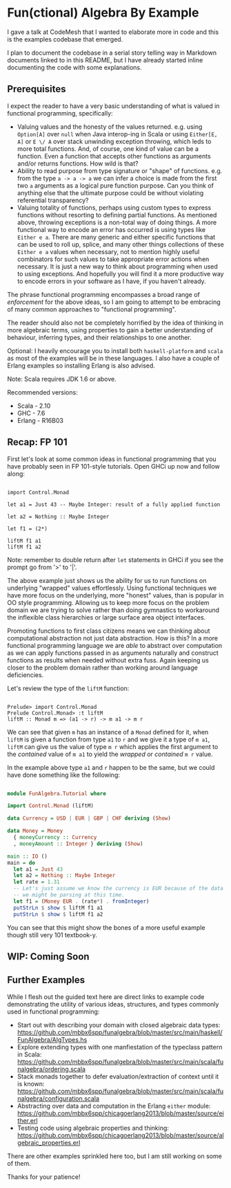 # Fun(ctional) Algebra By Example

I gave a talk at CodeMesh that I wanted to elaborate more in code and this is
the examples codebase that emerged.

I plan to document the codebase in a serial story telling way in Markdown
documents linked to in this README, but I have already started inline
documenting the code with some explanations.

## Prerequisites

I expect the reader to have a very basic understanding of what is valued in
functional programming, specifically:
* Valuing values and the honesty of the values returned. e.g. using `Option[A]`
  over `null` when Java interop-ing in Scala or using `Either[E, A]` or
  `E \/ A` over stack unwinding exception throwing, which leds to more total
  functions. And, of course, one kind of value can be a function. Even a
  function that accepts other functions as arguments and/or returns functions.
  How wild is that?
* Ability to read purpose from type signature or "shape" of functions. e.g.
  from the type `a -> a -> a` we can infer a choice is made from the
  first two `a` arguments as a logical pure function purpose. Can you think
  of anything else that the ultimate purpose could be without violating
  referential transparency?
* Valuing totality of functions, perhaps using custom types to express
  functions without resorting to defining partial functions. As mentioned
  above, throwing exceptions is a non-total way of doing things. A more
  functional way to encode an error has occurred is using types like
  `Either e a`. There are many generic and either specific functions that
  can be used to roll up, splice, and many other things collections of these
  `Either e a` values when necessary, not to mention highly useful combinators
  for such values to take appropriate error actions when necessary. It is just
  a new way to think about programming when used to using exceptions. And
  hopefully you will find it a more productive way to encode errors in your
  software as I have, if you haven't already.

The phrase functional programming encompasses a broad range of *enforcement*
for the above ideas, so I am going to attempt to be embracing of many common
approaches to "functional programming".

The reader should also not be completely horrified by the idea of thinking in
more algebraic terms, using properties to gain a better understanding of
behaviour, inferring types, and their relationships to one another.

Optional: I heavily encourage you to install both `haskell-platform` and
`scala` as most of the examples will be in these languages. I also have a
couple of Erlang examples so installing Erlang is also advised.

Note: Scala requires JDK 1.6 or above.

Recommended versions:
* Scala - 2.10
* GHC - 7.6
* Erlang - R16B03

## Recap: FP 101

First let's look at some common ideas in functional programming that you
have probably seen in FP 101-style tutorials. Open GHCi up now and follow
along:

```ghci

import Control.Monad

let a1 = Just 43 -- Maybe Integer: result of a fully applied function

let a2 = Nothing :: Maybe Integer

let f1 = (2*)

liftM f1 a1
liftM f1 a2

```

Note: remember to double return after `let` statements in GHCi if you see
the prompt go from '>' to '|'.

The above example just shows us the ability for us to run functions on
underlying "wrapped" values effortlessly. Using functional techniques
we have more focus on the underlying, more "honest" values, than is
popular in OO style programming. Allowing us to keep more focus on the
problem domain we are trying to solve rather than doing gymnastics to
workaround the inflexible class hierarchies or large surface area object
interfaces.

Promoting functions to first class citizens means we can thinking about
computational abstraction not just data abstraction. How is this? In a
more functional programming language we are *able* to abstract over
computation as we can apply functions passed in as arguments naturally
and construct functions as results when needed without extra fuss. Again
keeping us closer to the problem domain rather than working around language
deficiencies.

Let's review the type of the `liftM` function:

```ghci

Prelude> import Control.Monad
Prelude Control.Monad> :t liftM
liftM :: Monad m => (a1 -> r) -> m a1 -> m r

```

We can see that given `m` has an instance of a `Monad` defined for it, when
`liftM` is given a function from type `a1` to `r` and we give it a type of
`m a1`, `liftM` can give us the value of type `m r` which applies the first
argument to the *contained* value of `m a1` to yield the *wrapped* or
*contained* `m r` value.

In the example above type `a1` and `r` happen to be the same, but we could
have done something like the following:

```haskell

module FunAlgebra.Tutorial where

import Control.Monad (liftM)

data Currency = USD | EUR | GBP | CHF deriving (Show)

data Money = Money
  { moneyCurrency :: Currency
  , moneyAmount :: Integer } deriving (Show)

main :: IO ()
main = do
  let a1 = Just 43
  let a2 = Nothing :: Maybe Integer
  let rate = 1.31
  -- Let's just assume we know the currency is EUR because of the data feed
  -- we might be parsing at this time.
  let f1 = (Money EUR . (rate*) . fromInteger)
  putStrLn $ show $ liftM f1 a1
  putStrLn $ show $ liftM f1 a2

```

You can see that this might show the bones of a more useful example though
still very 101 textbook-y.

## WIP: Coming Soon




## Further Examples

While I flesh out the guided text here are direct links to example code
demonstrating the utility of various ideas, structures, and types commonly
used in functional programming:

* Start out with describing your domain with closed algebraic data types: https://github.com/mbbx6spp/funalgebra/blob/master/src/main/haskell/FunAlgebra/AlgTypes.hs
* Explore extending types with one manfiestation of the typeclass pattern in Scala: https://github.com/mbbx6spp/funalgebra/blob/master/src/main/scala/funalgebra/ordering.scala
* Stack monads together to defer evaluation/extraction of context until it is known: https://github.com/mbbx6spp/funalgebra/blob/master/src/main/scala/funalgebra/configuration.scala
* Abstracting over data and computation in the Erlang `either` module: https://github.com/mbbx6spp/chicagoerlang2013/blob/master/source/either.erl
* Testing code using algebraic properties and thinking: https://github.com/mbbx6spp/chicagoerlang2013/blob/master/source/algebraic_properties.erl

There are other examples sprinkled here too, but I am still working on some
of them.

Thanks for your patience!
